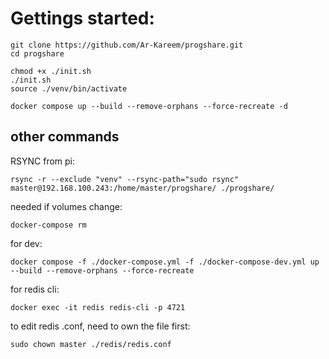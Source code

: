 
# Gettings started:

    git clone https://github.com/Ar-Kareem/progshare.git
    cd progshare

    chmod +x ./init.sh
    ./init.sh
    source ./venv/bin/activate

    docker compose up --build --remove-orphans --force-recreate -d

## other commands

RSYNC from pi:

    rsync -r --exclude "venv" --rsync-path="sudo rsync" master@192.168.100.243:/home/master/progshare/ ./progshare/

needed if volumes change:
        
    docker-compose rm

for dev:
    
    docker compose -f ./docker-compose.yml -f ./docker-compose-dev.yml up --build --remove-orphans --force-recreate

for redis cli:

    docker exec -it redis redis-cli -p 4721

to edit redis .conf, need to own the file first:

    sudo chown master ./redis/redis.conf


